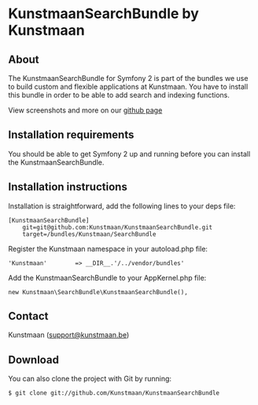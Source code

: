 KunstmaanSearchBundle by Kunstmaan
=================================

About
-----
The KunstmaanSearchBundle for Symfony 2 is part of the bundles we use to build custom and flexible applications at Kunstmaan.
You have to install this bundle in order to be able to add search and indexing functions.

View screenshots and more on our [github page](http://kunstmaan.github.com/KunstmaanSearchBundle)

Installation requirements
-------------------------
You should be able to get Symfony 2 up and running before you can install the KunstmaanSearchBundle.

Installation instructions
-------------------------
Installation is straightforward, add the following lines to your deps file:

```
[KunstmaanSearchBundle]
    git=git@github.com:Kunstmaan/KunstmaanSearchBundle.git
    target=/bundles/Kunstmaan/SearchBundle
```

Register the Kunstmaan namespace in your autoload.php file:

```
'Kunstmaan'        => __DIR__.'/../vendor/bundles'
```

Add the KunstmaanSearchBundle to your AppKernel.php file:

```
new Kunstmaan\SearchBundle\KunstmaanSearchBundle(),
```

Contact
-------
Kunstmaan (support@kunstmaan.be)

Download
--------
You can also clone the project with Git by running:

```
$ git clone git://github.com/Kunstmaan/KunstmaanSearchBundle
```